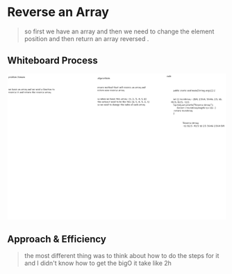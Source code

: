 # Reverse an Array
<!-- Description of the challenge -->

> so first we have an array and then we need to change the element position and then return an array reversed .

## Whiteboard Process
<!-- Embedded whiteboard image -->

![alt](../img%20/code01.png)

## Approach & Efficiency
<!-- What approach did you take? Discuss Why. What is the Big O space/time for this approach? -->

> the most different thing was to think about how to do the steps for it and I didn't know how to get the bigO it take like 2h 